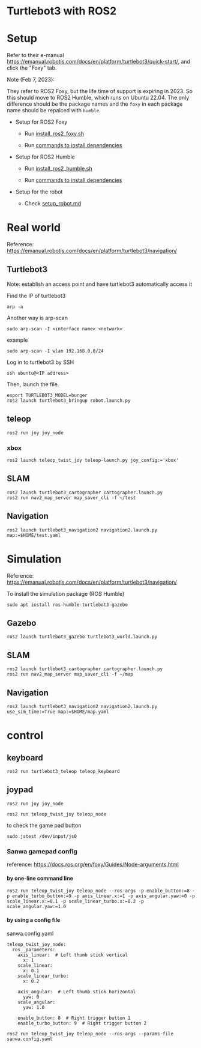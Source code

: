 # Turtlebot3 with ROS2

# Setup

Refer to their e-manual https://emanual.robotis.com/docs/en/platform/turtlebot3/quick-start/, and click the "Foxy" tab.

Note (Feb 7, 2023):

They refer to ROS2 Foxy, but the life time of support is expiring in 2023. So this should move to ROS2 Humble, which runs on Ubuntu 22.04.
The only difference should be the package names and the `foxy` in each package name should be repalced with `humble`.


- Setup for ROS2 Foxy

   - Run [install_ros2_foxy.sh](./ros2_setup/install_ros2_foxy.sh)

   - Run [commands to install dependencies](./ros2_setup/foxy.md)

- Setup for ROS2 Humble

   - Run [install_ros2_humble.sh](./ros2_setup/install_ros2_humble.sh)

   - Run [commands to install dependencies](./ros2_setup/humble.md)

- Setup for the robot

   - Check [setup_robot.md](./ros2_setup/setup_robot.md)

# Real world

Reference: https://emanual.robotis.com/docs/en/platform/turtlebot3/navigation/

## Turtlebot3

Note: establish an access point and have turtlebot3 automatically access it

Find the IP of turtlebot3
```
arp -a
```
Another way is arp-scan
```
sudo arp-scan -I <interface name> <network>
```
example
```
sudo arp-scan -I wlan 192.168.0.0/24
```

Log in to turtlebot3 by SSH
```
ssh ubuntu@<IP address>
```

Then, launch the file.
```
export TURTLEBOT3_MODEL=burger
ros2 launch turtlebot3_bringup robot.launch.py
```

## teleop

```
ros2 run joy joy_node
```

### xbox

```
ros2 launch teleop_twist_joy teleop-launch.py joy_config:='xbox'
```

## SLAM
```
ros2 launch turtlebot3_cartographer cartographer.launch.py
ros2 run nav2_map_server map_saver_cli -f ~/test
```

## Navigation
```
ros2 launch turtlebot3_navigation2 navigation2.launch.py map:=$HOME/test.yaml
```

# Simulation

Reference: https://emanual.robotis.com/docs/en/platform/turtlebot3/navigation/

To install the simulation package (ROS Humble)
```
sudo apt install ros-humble-turtlebot3-gazebo
```

## Gazebo
```
ros2 launch turtlebot3_gazebo turtlebot3_world.launch.py
```

## SLAM
```
ros2 launch turtlebot3_cartographer cartographer.launch.py
ros2 run nav2_map_server map_saver_cli -f ~/map
```

## Navigation
```
ros2 launch turtlebot3_navigation2 navigation2.launch.py use_sim_time:=True map:=$HOME/map.yaml
```

# control

## keyboard
```
ros2 run turtlebot3_teleop teleop_keyboard
```

## joypad
```
ros2 run joy joy_node
```

```
ros2 run teleop_twist_joy teleop_node
```

to check the game pad button
```
sudo jstest /dev/input/js0
```

### Sanwa gamepad config

reference: https://docs.ros.org/en/foxy/Guides/Node-arguments.html

#### by one-line command line
```
ros2 run teleop_twist_joy teleop_node --ros-args -p enable_button:=8 -p enable_turbo_button:=9 -p axis_linear.x:=1 -p axis_angular.yaw:=0 -p scale_linear.x:=0.1 -p scale_linear_turbo.x:=0.2 -p scale_angular.yaw:=1.0
```

#### by using a config file
sanwa.config.yaml
```
teleop_twist_joy_node:
  ros__parameters:
    axis_linear:  # Left thumb stick vertical
      x: 1
    scale_linear:
      x: 0.1
    scale_linear_turbo:
      x: 0.2

    axis_angular:  # Left thumb stick horizontal
      yaw: 0
    scale_angular:
      yaw: 1.0

    enable_button: 8  # Right trigger button 1
    enable_turbo_button: 9  # Right trigger button 2
```

```
ros2 run teleop_twist_joy teleop_node --ros-args --params-file sanwa.config.yaml
```
